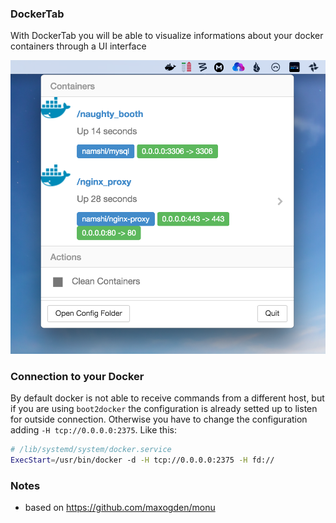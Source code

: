 ### DockerTab

With DockerTab you will be able to visualize informations about your docker containers through a UI interface 

![Screenshot.png](Screenshot.png)

### Connection to your Docker

By default docker is not able to receive commands from a different host, but if you are using `boot2docker` the configuration is already setted up to listen for outside connection. Otherwise you have to change the configuration adding `-H tcp://0.0.0.0:2375`. Like this:

```sh
# /lib/systemd/system/docker.service
ExecStart=/usr/bin/docker -d -H tcp://0.0.0.0:2375 -H fd://
```

### Notes

* based on https://github.com/maxogden/monu
